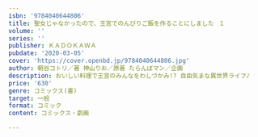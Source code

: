 ```yaml
---
isbn: '9784040644806'
title: 聖女じゃなかったので、王宮でのんびりご飯を作ることにしました　1
volume: ''
series: ''
publisher: ＫＡＤＯＫＡＷＡ
pubdate: '2020-03-05'
cover: 'https://cover.openbd.jp/9784040644806.jpg'
author: 朝谷コトリ／著 神山りお／原著 たらんぼマン／企画
description: おいしい料理で王宮のみんなをわしづかみ!? 自由気まな異世界ライフ♪
price: '630'
genre: コミックス(書)
target: 一般
format: コミック
content: コミックス・劇画

---
```

